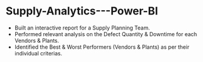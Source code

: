 # Supply-Analytics---Power-BI

- Built an interactive report for a Supply Planning Team.
- Performed relevant analysis on the Defect Quantity & Downtime for each Vendors & Plants.
- Identified the Best & Worst Performers (Vendors & Plants) as per their individual criterias.
